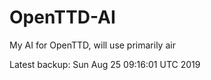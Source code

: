 # OpenTTD-AI
My AI for OpenTTD, will use primarily air

Latest backup: Sun Aug 25 09:16:01 UTC 2019
